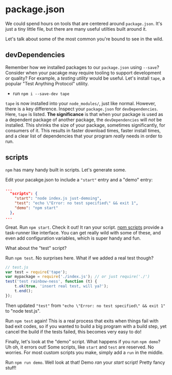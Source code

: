 # package.json

We could spend hours on tools that are centered around `package.json`.  It's just a tiny little file, but there are many useful utilties built around it.

Let's talk about some of the most common you're bound to see in the wild.

## devDependencies
Remember how we installed packages to our `package.json` using `--save`?  Consider when your pacakge may require tooling to support development or quality?  For example, a _testing utility_ would be useful.  Let's install `tape`, a popular "Test Anything Protocol" utility.

- run `npm i --save-dev tape`

`tape` is now installed into your `node_modules/`, just like normal.  However, there is a key difference.  Inspect your `package.json` for `devDependencies`.  Here, `tape` is listed.  **The significance** is that when your package is used as a dependent package of another package, the `devDependencies` will _not_ be installed.  This shrinks the size of your package, sometimes significantly, for consumers of it.  This results in faster download times, faster install times, and a clear list of dependencies that your program _really_ needs in order to run.

## scripts
`npm` has many handy built in scripts.  Let's generate some.

Edit your pacakge.json to include a `"start"` entry and a "demo" entry:
```json
...
  "scripts": {
    "start": "node index.js just-demoing",
    "test": "echo \"Error: no test specified\" && exit 1",
    "demo": "npm start"
  },
...
```

Great.  Run `npm start`.  Check it out!  It ran your script. [npm scripts](https://docs.npmjs.com/misc/scripts) provide a task-runner like interface.  You can get really wild with some of these, and even add configuration variables, which is super handy and fun.

What about the "test" script?

Run `npm test`.  No surprises here.  What if we added a real test though?

```js
// test.js
var test = require('tape');
var mypackage = require('./index.js'); // or just require('./')
test('test rainbow-ness', function (t) {
    t.ok(true, 'insert real test, will ya?');
    t.end();
});
```

Then updated `"test"` from `"echo \"Error: no test specified\" && exit 1"` to "node test.js".

Run `npm test` again!  This is a real process that exits when things fail with bad exit codes, so if you wanted to build a big program with a build step, yet cancel the build if the tests failed, this becomes very easy to do!

Finally, let's look at the "demo" script.  What happens if you run `npm demo`?  Uh oh, it errors out!  Some scripts, like `start` and `test` are reserved.  No worries.  For most custom scripts you make, simply add a `run` in the middle.

Run `npm run demo`.  Well look at that!  Demo _ran_ your _start_ script!  Pretty fancy stuff!
